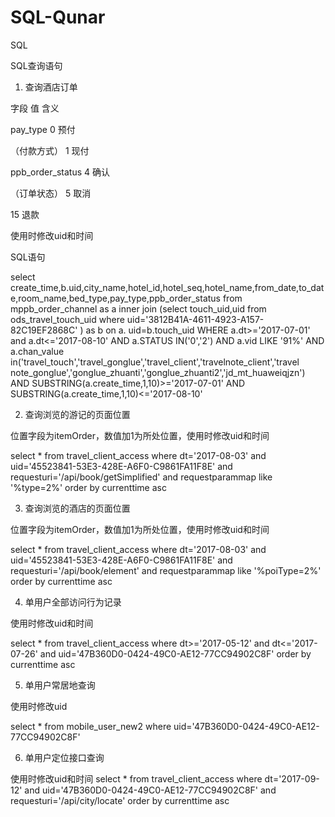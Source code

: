 # SQL-Qunar
SQL

SQL查询语句

1. 查询酒店订单

字段	值	含义

pay_type	0	预付

（付款方式）	1	现付

ppb_order_status	4	确认

（订单状态）	5	取消

15	退款

使用时修改uid和时间

SQL语句  

select create_time,b.uid,city_name,hotel_id,hotel_seq,hotel_name,from_date,to_date,room_name,bed_type,pay_type,ppb_order_status from mppb_order_channel as a inner join (select touch_uid,uid from ods_travel_touch_uid where uid='3812B41A-4611-4923-A157-82C19EF2868C' ) as b on a. uid=b.touch_uid WHERE a.dt>='2017-07-01' and a.dt<='2017-08-10' AND a.STATUS IN('0','2') AND a.vid LIKE '91%' AND a.chan_value in('travel_touch','travel_gonglue','travel_client','travelnote_client','travel note_gonglue','gonglue_zhuanti','gonglue_zhuanti2','jd_mt_huaweiqjzn') AND SUBSTRING(a.create_time,1,10)>='2017-07-01' AND SUBSTRING(a.create_time,1,10)<='2017-08-10'

2. 查询浏览的游记的页面位置

位置字段为itemOrder，数值加1为所处位置，使用时修改uid和时间

select * from travel_client_access where dt='2017-08-03' and uid='45523841-53E3-428E-A6F0-C9861FA11F8E' and requesturi='/api/book/getSimplified' and requestparammap like '%type=2%' order by currenttime asc

3. 查询浏览的酒店的页面位置

位置字段为itemOrder，数值加1为所处位置，使用时修改uid和时间

select * from travel_client_access where dt='2017-08-03' and uid='45523841-53E3-428E-A6F0-C9861FA11F8E' and requesturi='/api/book/element' and requestparammap like '%poiType=2%' order by currenttime asc

4. 单用户全部访问行为记录

使用时修改uid和时间

select * from travel_client_access where dt>='2017-05-12' and dt<='2017-07-26' and uid='47B360D0-0424-49C0-AE12-77CC94902C8F' order by currenttime asc

5. 单用户常居地查询

使用时修改uid

select * from mobile_user_new2 where uid='47B360D0-0424-49C0-AE12-77CC94902C8F'

6. 单用户定位接口查询

使用时修改uid和时间
select * from travel_client_access where dt='2017-09-12' and uid='47B360D0-0424-49C0-AE12-77CC94902C8F' and requesturi='/api/city/locate' order by currenttime asc
